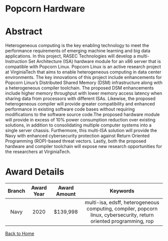 
Popcorn Hardware
================

# Abstract


Heterogeneous computing is the key enabling technology to meet the performance requirements of emerging machine learning and big data applications. In this project, RASEC Technologies will develop a multi-Instruction Set Architecture (ISA) hardware module for an x86 server that is compatible with Popcorn Linux. Popcorn Linux is an active research project at VirginiaTech that aims to enable heterogeneous computing in data center environments. The key innovations of this project include enhancements for Popcorn Linux’s Distributed Shared Memory (DSM) infrastructure along with a heterogeneous compiler toolchain. The proposed DSM enhancements include higher memory throughput with lower memory access latency when sharing data from processors with different ISAs. Likewise, the proposed heterogeneous compiler will provide greater compatibility and enhanced performance in existing software code bases without requiring modifications to the software source code.The proposed hardware module will provide in excess of 10% power consumption reduction over existing solutions, in addition to consolidating multiple computer systems into a single server chassis. Furthermore, this multi-ISA solution will provide the Navy with enhanced cybersecurity protection against Return Oriented Programming (ROP)-based threat vectors. Lastly, both the proposed hardware and compiler toolchain will expose new research opportunities for the researchers at VirginiaTech.  

# Award Details

|Branch|Award Year|Award Amount|Keywords|
| :---: | :---: | :---: | :---: |
|Navy|2020|$139,998|multi-isa, edsff, heterogeneous computing, compiler, popcorn linux, cybersecurity, return oriented programming, rop|
  
  


[Back to Home](https://github.com/chrischow/dod_sbir_awards#2050)
